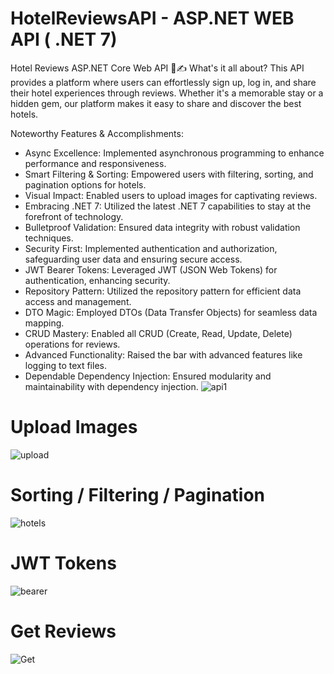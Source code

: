 # HotelReviewsAPI - ASP.NET WEB API ( .NET 7) 
Hotel Reviews ASP.NET Core Web API 🏨✍️
What's it all about? This API provides a platform where users can effortlessly sign up, log in, and share their hotel experiences through reviews. Whether it's a memorable stay or a hidden gem, our platform makes it easy to share and discover the best hotels.

Noteworthy Features & Accomplishments:

* Async Excellence: Implemented asynchronous programming to enhance performance and responsiveness.
* Smart Filtering & Sorting: Empowered users with filtering, sorting, and pagination options for hotels.
* Visual Impact: Enabled users to upload images for captivating reviews.
* Embracing .NET 7: Utilized the latest .NET 7 capabilities to stay at the forefront of technology.
* Bulletproof Validation: Ensured data integrity with robust validation techniques.
* Security First: Implemented authentication and authorization, safeguarding user data and ensuring secure access.
* JWT Bearer Tokens: Leveraged JWT (JSON Web Tokens) for authentication, enhancing security.
* Repository Pattern: Utilized the repository pattern for efficient data access and management.
* DTO Magic: Employed DTOs (Data Transfer Objects) for seamless data mapping.
* CRUD Mastery: Enabled all CRUD (Create, Read, Update, Delete) operations for reviews.
* Advanced Functionality: Raised the bar with advanced features like logging to text files.
* Dependable Dependency Injection: Ensured modularity and maintainability with dependency injection.
![api1](https://github.com/BaileyBen/HotelsReviewsAPI/assets/114370453/27429751-d0e3-4c53-bb50-e0fbe2b94fe6)
# Upload Images
![upload](https://github.com/BaileyBen/HotelsReviewsAPI/assets/114370453/8bd2b752-fa41-45cc-94bb-f35da65b1854)
# Sorting / Filtering / Pagination
![hotels](https://github.com/BaileyBen/HotelsReviewsAPI/assets/114370453/9ab1bede-999c-4897-9664-6af203f6199e)
# JWT Tokens
![bearer](https://github.com/BaileyBen/HotelsReviewsAPI/assets/114370453/a5364a96-61c5-4dfa-93e2-5aecb0509bbe)
# Get Reviews
![Get](https://github.com/BaileyBen/HotelsReviewsAPI/assets/114370453/f2c29a30-d60f-4411-a838-592fa4c93909)


